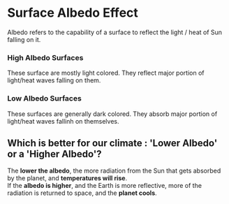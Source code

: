 # Surface Albedo Effect
Albedo refers to the capability of a surface to reflect the light / heat of Sun falling on it.
### High Albedo Surfaces
These surface are mostly light colored. They reflect major portion of light/heat waves falling on them.
### Low Albedo Surfaces
These surfaces are generally dark colored. They absorb major portion of light/heat waves fallinh on themselves.

## Which is better for our climate : 'Lower Albedo' or a 'Higher Albedo'?
The **lower the albedo**, the more radiation from the Sun that gets absorbed by the planet, and **temperatures will rise**.
<br>
If the **albedo is higher**, and the Earth is more reflective, more of the radiation is returned to space, and the **planet cools**.
